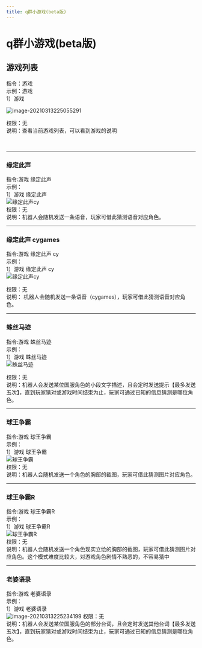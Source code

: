 ```yaml
---
title: q群小游戏(beta版)
---
```


# q群小游戏(beta版)

## 游戏列表
指令：游戏  
示例：游戏  
1）游戏  

![image-20210313225055291](../.vuepress/public/assets/img/game.png)

权限：无  
说明：查看当前游戏列表，可以看到游戏的说明

​    

------




### 缘定此声
指令:游戏 缘定此声     
示例：  
1）游戏 缘定此声  
![缘定此声cy](../.vuepress/public/assets/img/game2.png)  
权限：无  
说明：机器人会随机发送一条语音，玩家可借此猜测语音对应角色。      

------




### 缘定此声 cygames
指令:游戏 缘定此声 cy    
示例：   
1）游戏 缘定此声 cy  
![缘定此声cy](../.vuepress/public/assets/img/game1.png)    

权限：无  
说明： 机器人会随机发送一条语音（cygames），玩家可借此猜测语音对应角色。  

------



### 蛛丝马迹
指令:游戏 蛛丝马迹    
示例：  
1）游戏 蛛丝马迹    
![蛛丝马迹](../.vuepress/public/assets/img/game3.png)    

权限：无  
说明：机器人会发送某位国服角色的小段文字描述，且会定时发送提示【最多发送五次】，直到玩家猜对或游戏时间结束为止，玩家可通过已知的信息猜测是哪位角色。  

------

### 球王争霸
指令:游戏 球王争霸    
示例：  
1）游戏 球王争霸     
![球王争霸](../.vuepress/public/assets/img/game4.png)      
权限：无    
说明：机器人会随机发送一个角色的胸部的截图，玩家可借此猜测图片对应角色。  

------


### 球王争霸R
指令:游戏 球王争霸R      
示例：  
1）游戏 球王争霸R        
![球王争霸R](../.vuepress/public/assets/img/game5.png)    
权限：无  
说明：机器人会随机发送一个角色现实立绘的胸部的截图，玩家可借此猜测图片对应角色。这个模式难度比较大，对游戏角色剧情不熟悉的，不容易猜中  

------

### 老婆语录
指令:游戏 老婆语录    
示例：  
1）游戏 老婆语录  
![image-20210313225234199](../.vuepress/public/assets/img/game6.png) 
权限：无    
说明：机器人会发送某位国服角色的部分台词，且会定时发送其他台词【最多发送五次】，直到玩家猜对或游戏时间结束为止，玩家可通过已知的信息猜测是哪位角色。 

